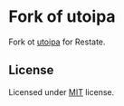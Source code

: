 # Fork of utoipa

Fork ot [utoipa](https://github.com/juhaku/utoipa/tree/master/utoipa) for Restate.

## License

Licensed under [MIT](LICENSE-MIT) license.